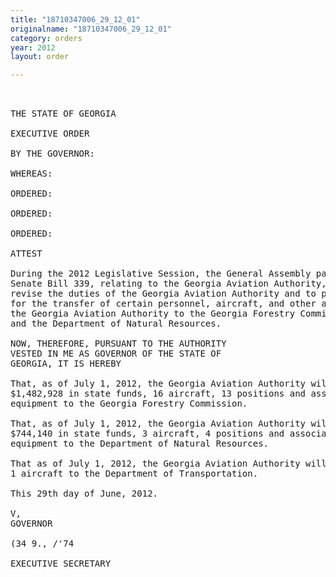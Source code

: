 ```yaml
---
title: "18710347006_29_12_01"
originalname: "18710347006_29_12_01"
category: orders
year: 2012
layout: order

---
```

<pre>
 

THE STATE OF GEORGIA

EXECUTIVE ORDER

BY THE GOVERNOR:

WHEREAS:

ORDERED:

ORDERED:

ORDERED:

ATTEST

During the 2012 Legislative Session, the General Assembly passed
Senate Bill 339, relating to the Georgia Aviation Authority, so as to
revise the duties of the Georgia Aviation Authority and to provide
for the transfer of certain personnel, aircraft, and other assets for
the Georgia Aviation Authority to the Georgia Forestry Commission
and the Department of Natural Resources.

NOW, THEREFORE, PURSUANT TO THE AUTHORITY
VESTED IN ME AS GOVERNOR OF THE STATE OF
GEORGIA, IT IS HEREBY

That, as of July 1, 2012, the Georgia Aviation Authority will transfer
$1,482,928 in state funds, 16 aircraft, 13 positions and associated
equipment to the Georgia Forestry Commission.

That, as of July 1, 2012, the Georgia Aviation Authority will transfer
$744,140 in state funds, 3 aircraft, 4 positions and associated
equipment to the Department of Natural Resources.

That as of July 1, 2012, the Georgia Aviation Authority will transfer
1 aircraft to the Department of Transportation.

This 29th day of June, 2012.

V, 
GOVERNOR

(34 9., /'74

EXECUTIVE SECRETARY

</pre>
